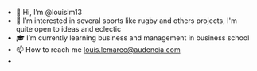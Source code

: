 - 👋 Hi, I’m @louislm13
- 👀 I’m interested in several sports like rugby and others projects, I'm quite open to ideas and eclectic
- 🎓 I’m currently learning business and management in business school
- 📫 How to reach me louis.lemarec@audencia.com
- 

<!---
louislm13/louislm13 is a ✨ special ✨ repository because its `README.md` (this file) appears on your GitHub profile.
You can click the Preview link to take a look at your changes.
--->
